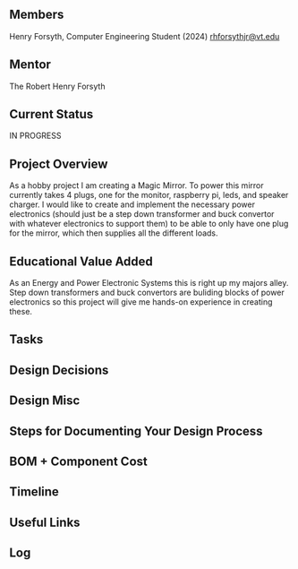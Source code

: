 ## Members
Henry Forsyth, Computer Engineering Student (2024)
rhforsythjr@vt.edu

## Mentor
The Robert Henry Forsyth  

## Current Status
IN PROGRESS

## Project Overview

As a hobby project I am creating a Magic Mirror. To power this mirror currently takes 4 plugs, one for the monitor, raspberry pi, leds, and speaker charger. I would like to create and implement the necessary power electronics (should just be a step down transformer and buck convertor with whatever electronics to support them) to be able to only have one plug for the mirror, which then supplies all the different loads.

## Educational Value Added

As an Energy and Power Electronic Systems this is right up my majors alley. Step down transformers and buck convertors are buliding blocks of power electronics so this project will give me hands-on experience in creating these.

## Tasks

<!-- Your Text Here. You may work with your mentor on this later when they are assigned -->

## Design Decisions

<!-- Your Text Here. You may work with your mentor on this later when they are assigned -->

## Design Misc

<!-- Your Text Here. You may work with your mentor on this later when they are assigned -->

## Steps for Documenting Your Design Process

<!-- Your Text Here. You may work with your mentor on this later when they are assigned -->

## BOM + Component Cost

<!-- Your Text Here. You may work with your mentor on this later when they are assigned -->

## Timeline

<!-- Your Text Here. You may work with your mentor on this later when they are assigned -->

## Useful Links

<!-- Your Text Here. You may work with your mentor on this later when they are assigned -->

## Log

<!-- Your Text Here. You may work with your mentor on this later when they are assigned -->

